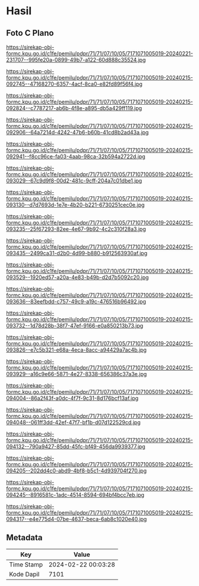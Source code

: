 # Hasil

## Foto C Plano

https://sirekap-obj-formc.kpu.go.id/c1fe/pemilu/pdpr/71/71/07/10/05/7171071005019-20240221-231707--995fe20a-0899-49b7-a122-60d888c35524.jpg

https://sirekap-obj-formc.kpu.go.id/c1fe/pemilu/pdpr/71/71/07/10/05/7171071005019-20240215-092745--47168270-6357-4acf-8ca0-e82fd89f56f4.jpg

https://sirekap-obj-formc.kpu.go.id/c1fe/pemilu/pdpr/71/71/07/10/05/7171071005019-20240215-092824--c7787217-ab6b-4f8e-a895-db5a429ff119.jpg

https://sirekap-obj-formc.kpu.go.id/c1fe/pemilu/pdpr/71/71/07/10/05/7171071005019-20240215-092906--64a7214d-4242-47b6-b60b-41cd8b2ad43a.jpg

https://sirekap-obj-formc.kpu.go.id/c1fe/pemilu/pdpr/71/71/07/10/05/7171071005019-20240215-092941--f8cc96ce-fa03-4aab-98ca-32b594a2722d.jpg

https://sirekap-obj-formc.kpu.go.id/c1fe/pemilu/pdpr/71/71/07/10/05/7171071005019-20240215-093029--67c9d9f8-00d2-481c-9cff-204a7c01dbe1.jpg

https://sirekap-obj-formc.kpu.go.id/c1fe/pemilu/pdpr/71/71/07/10/05/7171071005019-20240215-093130--d7d7693d-1e7e-4b20-b221-6730251cec0e.jpg

https://sirekap-obj-formc.kpu.go.id/c1fe/pemilu/pdpr/71/71/07/10/05/7171071005019-20240215-093235--25f67293-82ee-4e67-9b92-4c2c310f28a3.jpg

https://sirekap-obj-formc.kpu.go.id/c1fe/pemilu/pdpr/71/71/07/10/05/7171071005019-20240215-093435--2499ca31-d2b0-4d99-b880-b912563930af.jpg

https://sirekap-obj-formc.kpu.go.id/c1fe/pemilu/pdpr/71/71/07/10/05/7171071005019-20240215-093529--1920ed57-a20a-4e83-b49b-d2d7b5092c20.jpg

https://sirekap-obj-formc.kpu.go.id/c1fe/pemilu/pdpr/71/71/07/10/05/7171071005019-20240215-093636--83eefbdd-c757-49c9-a19c-476516b96492.jpg

https://sirekap-obj-formc.kpu.go.id/c1fe/pemilu/pdpr/71/71/07/10/05/7171071005019-20240215-093732--1d78d28b-38f7-47ef-9166-e0a850213b73.jpg

https://sirekap-obj-formc.kpu.go.id/c1fe/pemilu/pdpr/71/71/07/10/05/7171071005019-20240215-093826--e7c5b321-e68a-4eca-8acc-a94429a7ac4b.jpg

https://sirekap-obj-formc.kpu.go.id/c1fe/pemilu/pdpr/71/71/07/10/05/7171071005019-20240215-093929--a16c9e66-5871-4e27-8338-656386c37a3e.jpg

https://sirekap-obj-formc.kpu.go.id/c1fe/pemilu/pdpr/71/71/07/10/05/7171071005019-20240215-094004--86a2f43f-a0dc-4f7f-9c31-8d176bcf13af.jpg

https://sirekap-obj-formc.kpu.go.id/c1fe/pemilu/pdpr/71/71/07/10/05/7171071005019-20240215-094048--061ff3dd-42ef-47f7-bf1b-d07d122529cd.jpg

https://sirekap-obj-formc.kpu.go.id/c1fe/pemilu/pdpr/71/71/07/10/05/7171071005019-20240215-094132--790a9427-85dd-45fc-bf49-456da9939377.jpg

https://sirekap-obj-formc.kpu.go.id/c1fe/pemilu/pdpr/71/71/07/10/05/7171071005019-20240215-094205--202dd4c0-abd9-4bf8-b5c1-4d939704f270.jpg

https://sirekap-obj-formc.kpu.go.id/c1fe/pemilu/pdpr/71/71/07/10/05/7171071005019-20240215-094245--8916581c-1adc-4514-8594-694bf4bcc7eb.jpg

https://sirekap-obj-formc.kpu.go.id/c1fe/pemilu/pdpr/71/71/07/10/05/7171071005019-20240215-094317--e4e775d4-07be-4637-beca-6ab8c1020e40.jpg


## Metadata

| Key        | Value               |
| ---------- | ------------------- |
| Time Stamp | 2024-02-22 00:03:28 |
| Kode Dapil | 7101                |



